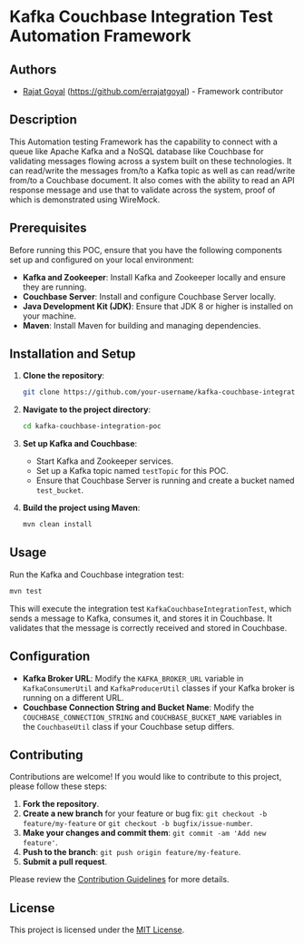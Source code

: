 # Kafka Couchbase Integration Test Automation Framework

## Authors
- [Rajat Goyal](rajat.goyal@statusneo.com) (https://github.com/errajatgoyal) - Framework contributor

## Description

This Automation testing Framework has the capability to connect with a queue like Apache Kafka and a NoSQL database like Couchbase for validating messages flowing across a system built on these technologies. It can read/write the messages from/to a Kafka topic as well as can read/write from/to a Couchbase document.
It also comes with the ability to read an API response message and use that to validate across the system, proof of which is demonstrated using WireMock.

## Prerequisites

Before running this POC, ensure that you have the following components set up and configured on your local environment:

- **Kafka and Zookeeper**: Install Kafka and Zookeeper locally and ensure they are running.
- **Couchbase Server**: Install and configure Couchbase Server locally.
- **Java Development Kit (JDK)**: Ensure that JDK 8 or higher is installed on your machine.
- **Maven**: Install Maven for building and managing dependencies.

## Installation and Setup

1. **Clone the repository**:
   ```bash
   git clone https://github.com/your-username/kafka-couchbase-integration-poc.git
   ```

2. **Navigate to the project directory**:
   ```bash
   cd kafka-couchbase-integration-poc
   ```

3. **Set up Kafka and Couchbase**:
    - Start Kafka and Zookeeper services.
    - Set up a Kafka topic named `testTopic` for this POC.
    - Ensure that Couchbase Server is running and create a bucket named `test_bucket`.

4. **Build the project using Maven**:
   ```bash
   mvn clean install
   ```

## Usage

Run the Kafka and Couchbase integration test:
```bash
mvn test
```

This will execute the integration test `KafkaCouchbaseIntegrationTest`, which sends a message to Kafka, consumes it, and stores it in Couchbase. It validates that the message is correctly received and stored in Couchbase.

## Configuration

- **Kafka Broker URL**: Modify the `KAFKA_BROKER_URL` variable in `KafkaConsumerUtil` and `KafkaProducerUtil` classes if your Kafka broker is running on a different URL.
- **Couchbase Connection String and Bucket Name**: Modify the `COUCHBASE_CONNECTION_STRING` and `COUCHBASE_BUCKET_NAME` variables in the `CouchbaseUtil` class if your Couchbase setup differs.

## Contributing

Contributions are welcome! If you would like to contribute to this project, please follow these steps:

1. **Fork the repository**.
2. **Create a new branch** for your feature or bug fix: `git checkout -b feature/my-feature` or `git checkout -b bugfix/issue-number`.
3. **Make your changes and commit them**: `git commit -am 'Add new feature'`.
4. **Push to the branch**: `git push origin feature/my-feature`.
5. **Submit a pull request**.

Please review the [Contribution Guidelines](CONTRIBUTING.md) for more details.

## License

This project is licensed under the [MIT License](LICENSE).
